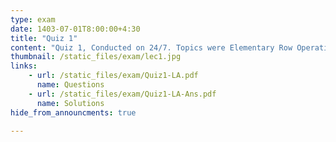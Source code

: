 ```yaml
---
type: exam
date: 1403-07-01T8:00:00+4:30
title: "Quiz 1"
content: "Quiz 1, Conducted on 24/7. Topics were Elementary Row Operations, and Linear Equations, Row Reduction and Echelon Forms, Vector Space, Subspace"
thumbnail: /static_files/exam/lec1.jpg
links: 
    - url: /static_files/exam/Quiz1-LA.pdf
      name: Questions
    - url: /static_files/exam/Quiz1-LA-Ans.pdf
      name: Solutions  
hide_from_announcments: true

---
```


